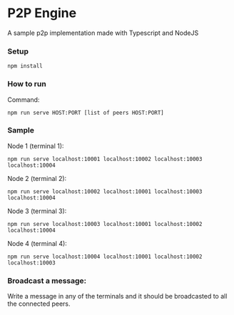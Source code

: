 # P2P Engine

A sample p2p implementation made with Typescript and NodeJS

### Setup

```shell
npm install
```

### How to run

Command:

```shell
npm run serve HOST:PORT [list of peers HOST:PORT]
```

### Sample

Node 1 (terminal 1):

```shell
npm run serve localhost:10001 localhost:10002 localhost:10003 localhost:10004
```

Node 2 (terminal 2):

```shell
npm run serve localhost:10002 localhost:10001 localhost:10003 localhost:10004
```

Node 3 (terminal 3):

```shell
npm run serve localhost:10003 localhost:10001 localhost:10002 localhost:10004
```

Node 4 (terminal 4):

```shell
npm run serve localhost:10004 localhost:10001 localhost:10002 localhost:10003
```

### Broadcast a message:

Write a message in any of the terminals and it should be broadcasted to all the connected peers.
